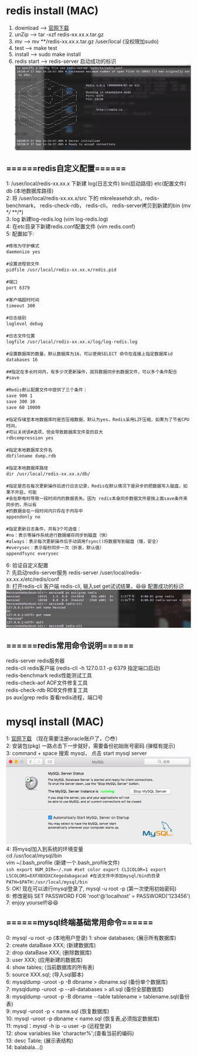 # redis install (MAC)
1. download --> [官网下载](https://redis.io/download)
2. unZip --> tar -xzf redis-xx.xx.x.tar.gz
3. mv --> mv **/redis-xx.xx.x.tar.gz /user/local (没权限加sudo)
4. test --> make test
5. install --> sudo make install
6. redis start --> redis-server
启动成功的标识<br>
![](https://github.com/Marszed/node-web-project/raw/master/gitImage/redis-server.png)

## ======redis自定义配置======
1: /user/local/redis-xx.xx.x 下新建 log(日志文件) bin(启动路径) etc(配置文件) db (本地数据库路径)<br>
2: 将 /user/local/redis-xx.xx.x/src 下的 mkreleasehdr.sh，redis-benchmark， redis-check-rdb， redis-cli， redis-server拷贝到新建的bin (mv **/* **/*)<br>
3: log 新建log-redis.log (vim log-redis.log)<br>
4: 在etc目录下新建redis.conf配置文件 (vim redis.conf)<br>
5: 配置如下:<br>
```ssh
#修改为守护模式
daemonize yes

#设置进程锁文件
pidfile /usr/local/redis-xx.xx.x/redis.pid

#端口
port 6379

#客户端超时时间
timeout 300

#日志级别
loglevel debug

#日志文件位置
logfile /usr/local/redis-xx.xx.x/log/log-redis.log

#设置数据库的数量，默认数据库为16，可以使用SELECT 命令在连接上指定数据库id
databases 16

##指定在多长时间内，有多少次更新操作，就将数据同步到数据文件，可以多个条件配合
#save

#Redis默认配置文件中提供了三个条件：
save 900 1
save 300 10
save 60 10000

#指定存储至本地数据库时是否压缩数据，默认为yes，Redis采用LZF压缩，如果为了节省CPU时间，
#可以关闭该#选项，但会导致数据库文件变的巨大
rdbcompression yes

#指定本地数据库文件名
dbfilename dump.rdb

#指定本地数据库路径
dir /usr/local/redis-xx.xx.x/db/

#指定是否在每次更新操作后进行日志记录，Redis在默认情况下是异步的把数据写入磁盘，如果不开启，可能
#会在断电时导致一段时间内的数据丢失。因为 redis本身同步数据文件是按上面save条件来同步的，所以有
#的数据会在一段时间内只存在于内存中
appendonly no

#指定更新日志条件，共有3个可选值：
#no：表示等操作系统进行数据缓存同步到磁盘（快）
#always：表示每次更新操作后手动调用fsync()将数据写到磁盘（慢，安全）
#everysec：表示每秒同步一次（折衷，默认值）
appendfsync everysec
```
6: 验证自定义配置<br>
7: 先启动redis-server服务 redis-server /user/local/redis-xx.xx.x/etc/redis/conf<br>
8: 打开redis-cli 客户端 redis-cli, 输入set get试试结果，😆😆
配置成功的标识<br>
![](https://github.com/Marszed/node-web-project/raw/master/gitImage/redis-cli.png)



## ======redis常用命令说明======
redis-server redis服务器<br>
redis-cli redis客户端 (redis-cli -h 127.0.0.1 -p 6379 指定端口启动)<br>
redis-benchmark redis性能测试工具<br>
redis-check-aof AOF文件修复工具<br>
redis-check-rdb RDB文件修复工具<br>
ps aux|grep redis 查看redis进程，端口号

# mysql install (MAC)
1: [官网下载](https://www.mysql.com/downloads/) （现在需要注册oracle账户了，😶😳）<br>
2: 安装包(pkg) 一路点击下一步就好，需要备份初始账号密码 (弹框有提示)<br>
3: command + space 搜索 mysql， 点击 start mysql server<br>
    ![](https://github.com/Marszed/node-web-project/raw/master/gitImage/mysql.png)<br>
4: 将mysql加入到系统的环境变量<br>
    cd /usr/local/mysql/bin<br>
    vim ~/.bash_profile (新建一个.bash_profile文件)<br>
    ```ssh
    export NUM_DIR=~/.num
    #set color
    export CLICOLOR=1
    export LSCOLORS=EXFXBXDXCXegedabagacad
    #在该文件中添加mysql/bin的目录
    PATH=$PATH:/usr/local/mysql/bin
    ```<br>
5: OK! 现在可以进行mysql登录了, mysql -u root -p (第一次使用初始密码)<br>
6: 修改密码 SET PASSWORD FOR 'root'@'localhost' = PASSWORD('123456')<br>
7: enjoy yourself!😆😆

## ======mysql终端基础常用命令======
0: mysql -u root -p (本地用户登录)
1: show databases; (展示所有数据库)<br>
2: create dataBase XXX; (新建数据库)<br>
2: drop dataBase XXX; (删除数据库)<br>
3: user XXX; (应用新建的数据库)<br>
4: show tables; (当前数据库的所有表)<br>
5: source XXX.sql; (导入sql脚本)<br>
6: mysqldump -uroot -p -B dbname > dbname.sql (备份单个数据库)<br>
7: mysqldump -uroot -p --all-databases > all.sql (备份全部数据库)<br>
8: mysqldump -uroot -p -B dbname --table tablename > tablename.sql(备份表)<br>
9: mysql -uroot -p < name.sql (恢复数据库)<br>
10: mysql -uroot -p dbname < name.sql (恢复表,必须指定数据库)<br>
11: mysql：mysql -h ip -u user -p (远程登录)<br>
12: show variables like 'character%';(查看当前的编码)<br>
13: desc Table; (展示表结构)<br>
14: balabala...()

